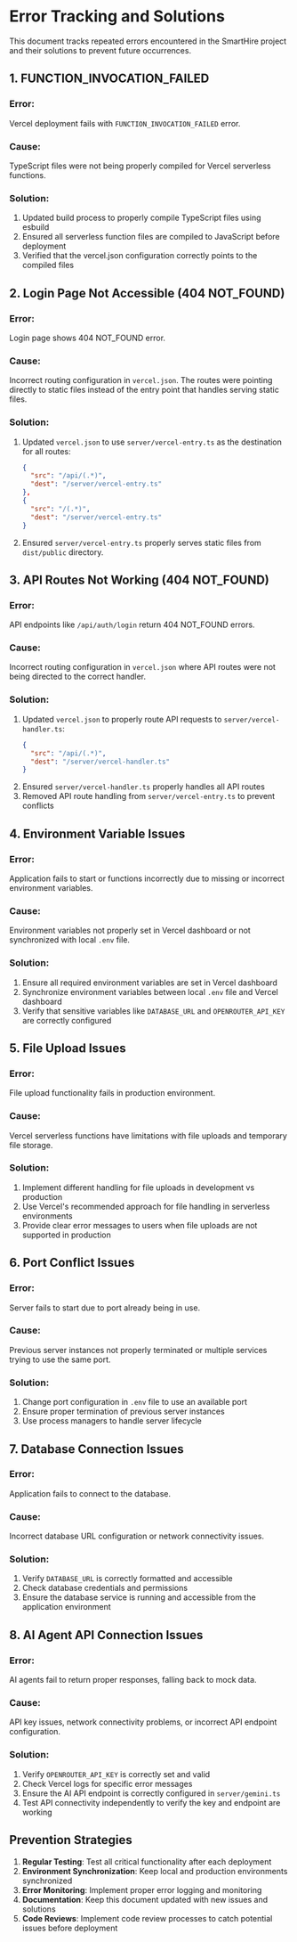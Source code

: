 # Error Tracking and Solutions

This document tracks repeated errors encountered in the SmartHire project and their solutions to prevent future occurrences.

## 1. FUNCTION_INVOCATION_FAILED

### Error:
Vercel deployment fails with `FUNCTION_INVOCATION_FAILED` error.

### Cause:
TypeScript files were not being properly compiled for Vercel serverless functions.

### Solution:
1. Updated build process to properly compile TypeScript files using esbuild
2. Ensured all serverless function files are compiled to JavaScript before deployment
3. Verified that the vercel.json configuration correctly points to the compiled files

## 2. Login Page Not Accessible (404 NOT_FOUND)

### Error:
Login page shows 404 NOT_FOUND error.

### Cause:
Incorrect routing configuration in `vercel.json`. The routes were pointing directly to static files instead of the entry point that handles serving static files.

### Solution:
1. Updated `vercel.json` to use `server/vercel-entry.ts` as the destination for all routes:
   ```json
   {
     "src": "/api/(.*)",
     "dest": "/server/vercel-entry.ts"
   },
   {
     "src": "/(.*)",
     "dest": "/server/vercel-entry.ts"
   }
   ```
2. Ensured `server/vercel-entry.ts` properly serves static files from `dist/public` directory.

## 3. API Routes Not Working (404 NOT_FOUND)

### Error:
API endpoints like `/api/auth/login` return 404 NOT_FOUND errors.

### Cause:
Incorrect routing configuration in `vercel.json` where API routes were not being directed to the correct handler.

### Solution:
1. Updated `vercel.json` to properly route API requests to `server/vercel-handler.ts`:
   ```json
   {
     "src": "/api/(.*)",
     "dest": "/server/vercel-handler.ts"
   }
   ```
2. Ensured `server/vercel-handler.ts` properly handles all API routes
3. Removed API route handling from `server/vercel-entry.ts` to prevent conflicts

## 4. Environment Variable Issues

### Error:
Application fails to start or functions incorrectly due to missing or incorrect environment variables.

### Cause:
Environment variables not properly set in Vercel dashboard or not synchronized with local `.env` file.

### Solution:
1. Ensure all required environment variables are set in Vercel dashboard
2. Synchronize environment variables between local `.env` file and Vercel dashboard
3. Verify that sensitive variables like `DATABASE_URL` and `OPENROUTER_API_KEY` are correctly configured

## 5. File Upload Issues

### Error:
File upload functionality fails in production environment.

### Cause:
Vercel serverless functions have limitations with file uploads and temporary file storage.

### Solution:
1. Implement different handling for file uploads in development vs production
2. Use Vercel's recommended approach for file handling in serverless environments
3. Provide clear error messages to users when file uploads are not supported in production

## 6. Port Conflict Issues

### Error:
Server fails to start due to port already being in use.

### Cause:
Previous server instances not properly terminated or multiple services trying to use the same port.

### Solution:
1. Change port configuration in `.env` file to use an available port
2. Ensure proper termination of previous server instances
3. Use process managers to handle server lifecycle

## 7. Database Connection Issues

### Error:
Application fails to connect to the database.

### Cause:
Incorrect database URL configuration or network connectivity issues.

### Solution:
1. Verify `DATABASE_URL` is correctly formatted and accessible
2. Check database credentials and permissions
3. Ensure the database service is running and accessible from the application environment

## 8. AI Agent API Connection Issues

### Error:
AI agents fail to return proper responses, falling back to mock data.

### Cause:
API key issues, network connectivity problems, or incorrect API endpoint configuration.

### Solution:
1. Verify `OPENROUTER_API_KEY` is correctly set and valid
2. Check Vercel logs for specific error messages
3. Ensure the AI API endpoint is correctly configured in `server/gemini.ts`
4. Test API connectivity independently to verify the key and endpoint are working

## Prevention Strategies

1. **Regular Testing**: Test all critical functionality after each deployment
2. **Environment Synchronization**: Keep local and production environments synchronized
3. **Error Monitoring**: Implement proper error logging and monitoring
4. **Documentation**: Keep this document updated with new issues and solutions
5. **Code Reviews**: Implement code review processes to catch potential issues before deployment